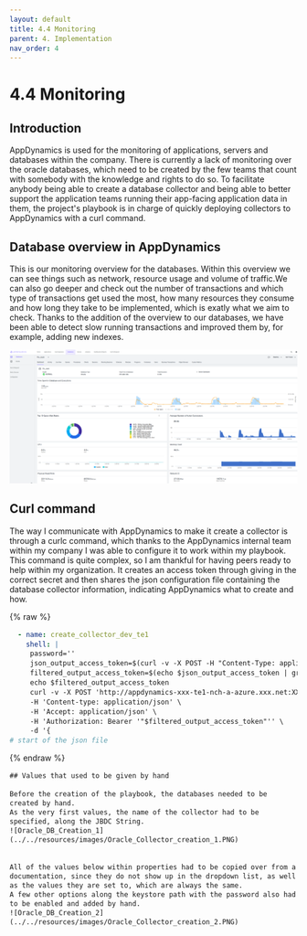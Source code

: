```yaml
---
layout: default
title: 4.4 Monitoring
parent: 4. Implementation
nav_order: 4
---
```


# 4.4 Monitoring

## Introduction

AppDynamics is used for the monitoring of applications, servers and databases within the company. There is currently a lack of monitoring over the oracle databases, which need to be created by the few teams that count with somebody with the knowledge and rights to do so. To facilitate anybody being able to create a database collector and being able to better support the application teams running their app-facing application data in them, the project's playbook is in charge of quickly deploying collectors to AppDynamics with a curl command.

## Database overview in AppDynamics

This is our monitoring overview for the databases. Within this overview we can see things such as network, resource usage and volume of traffic.We can also go deeper and check out the number of transactions and which type of transactions get used the most, how many resources they consume and how long they take to be implemented, which is exatly what we aim to check. Thanks to the addition of the overview to our databases, we have been able to detect slow running transactions and improved them by, for example, adding new indexes.

![Monitoring_Overview](../../resources/images/Collector_3hourview.PNG)

## Curl command

The way I communicate with AppDynamics to make it create a collector is through a curlc command, which thanks to the AppDynamics internal team within my company I was able to configure it to work within my playbook.
This command is quite complex, so I am thankful for having peers ready to help within my organization.
It creates an access token through giving in the correct secret and then shares the json configuration file containing the database collector information, indicating AppDynamics what to create and how.

{% raw %}
```yaml
  - name: create_collector_dev_te1
    shell: |
     password=''
     json_output_access_token=$(curl -v -X POST -H "Content-Type: application/x-www-form-urlencoded" "https://appdynamics-xxx-te1-nch-a-azure.xxx.net/controller/api/oauth/access_token" -d 'grant_type=client_credentials&client_id=db_client@customer1&client_secret=xxx')
     filtered_output_access_token=$(echo $json_output_access_token | grep -o '"access_token": *"[^"]*"' | sed 's/"acces_token": *"//;s/"//g' | awk -F ":" '{print $2}' )
     echo $filtered_output_access_token
     curl -v -X POST 'http://appdynamics-xxx-te1-nch-a-azure.xxx.net:XXXX/controller/rest/databases/collectors/create' \
     -H 'Content-type: application/json' \
     -H 'Accept: application/json' \
     -H 'Authorization: Bearer '"$filtered_output_access_token"'' \
     -d '{ 
# start of the json file
 ```
{% endraw %}
```
## Values that used to be given by hand

Before the creation of the playbook, the databases needed to be created by hand.
As the very first values, the name of the collector had to be specified, along the JBDC String.
![Oracle_DB_Creation_1](../../resources/images/Oracle_Collector_creation_1.PNG)


All of the values below within properties had to be copied over from a documentation, since they do not show up in the dropdown list, as well as the values they are set to, which are always the same.
A few other options along the keystore path with the password also had to be enabled and added by hand.
![Oracle_DB_Creation_2](../../resources/images/Oracle_Collector_creation_2.PNG)

